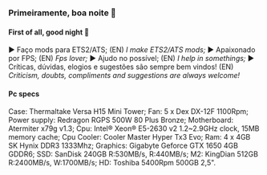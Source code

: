 ### Primeiramente, boa noite 👋
#### First of all, good night 👋

► Faço mods para ETS2/ATS;
(EN) *I make ETS2/ATS mods;*
► Apaixonado por FPS;
(EN) *Fps lover;*
► Ajudo no possível;
(EN) *I help in somethings;*
► Críticas, dúvidas, elogios e sugestões são sempre bem vindos!
(EN) *Criticism, doubts, compliments and suggestions are always welcome!*

#### Pc specs
Case: Thermaltake Versa H15 Mini Tower;
Fan: 5 x Dex DX-12F 1100Rpm;
Power supply: Redragon RGPS 500W 80 Plus Bronze;
Motherboard: Atermiter x79g v1.3;
Cpu: Intel® Xeon® E5-2630 v2 1.2~2.9GHz clock, 15MB memory cache;
Cpu Cooler: Cooler Master Hyper Tx3 Evo;
Ram: 4 x 4GB SK Hynix DDR3 1333Mhz;
Graphics: Gigabyte Geforce GTX 1650 4GB GDDR6;
SSD: SanDisk 240GB R:530MB/s, R:440MB/s;
M2: KingDian 512GB R:2400MB/s, W:1700MB/s;
HD: Toshiba 5400Rpm 500GB 2,5".
